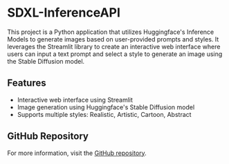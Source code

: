 # SDXL-InferenceAPI

This project is a Python application that utilizes Huggingface's Inference Models to generate images based on user-provided prompts and styles. It leverages the Streamlit library to create an interactive web interface where users can input a text prompt and select a style to generate an image using the Stable Diffusion model.

## Features

- Interactive web interface using Streamlit
- Image generation using Huggingface's Stable Diffusion model
- Supports multiple styles: Realistic, Artistic, Cartoon, Abstract

## GitHub Repository

For more information, visit the [GitHub repository](https://github.com/yourusername/SDXL-InferenceAPI).
